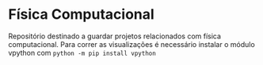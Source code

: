 # Física Computacional
Repositório destinado a guardar projetos relacionados com física computacional.
Para correr as visualizações é necessário instalar o módulo vpython com `python -m pip install vpython`
